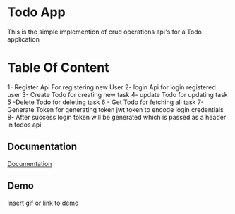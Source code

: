 
# Todo App

This is the simple implemention of crud operations api's for a Todo application


# Table Of Content

1- Register Api For registering new User
2- login Api for login registered user
3- Create Todo for creating new task
4- update Todo for updating task
5 -Delete Todo for deleting task
6 - Get Todo for fetching all task
7- Generate Token for generating token jwt token to encode login credentials
8- After success login token will be generated which is passed as a header in todos api



## Documentation

[Documentation](https://fastapi-todo-api-sq4r.onrender.com/docs#/)


## Demo

Insert gif or link to demo



